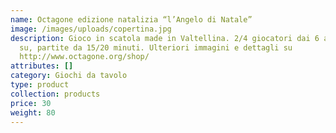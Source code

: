 ```yaml
---
name: Octagone edizione natalizia “l’Angelo di Natale”
image: /images/uploads/copertina.jpg
description: Gioco in scatola made in Valtellina. 2/4 giocatori dai 6 anni in
  su, partite da 15/20 minuti. Ulteriori immagini e dettagli su
  http://www.octagone.org/shop/
attributes: []
category: Giochi da tavolo
type: product
collection: products
price: 30
weight: 80
---
```

